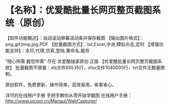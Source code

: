 # 【名称】：优爱酷批量长网页整页截图系统（原创）
【软件功能概述】：自动滚动屏幕滚动条并保存截图
【输出图片格式】：png,gif,bmp,jpg,PDF
【批量截图方式】：txt,Excel,步进,模拟点击,定时
【增强功能支持】：水印,代理,仿真,登陆,重命名,裁剪


“随心所需 截您所需” 尽在 优爱酷独家原创 正版 【优爱酷批量长网页整页截图系统】 
批量截图不限量：xls文件65535行，xlsx文件1040000行，txt文件无数量限制。


原创软件，免费更新，操作简单，高效易用，省事省心。


详尽的在线用户手册 手把手教你从零开始学截图
在线用户手册：http://www.uicool.cn/Manaul/WebCapturer/

